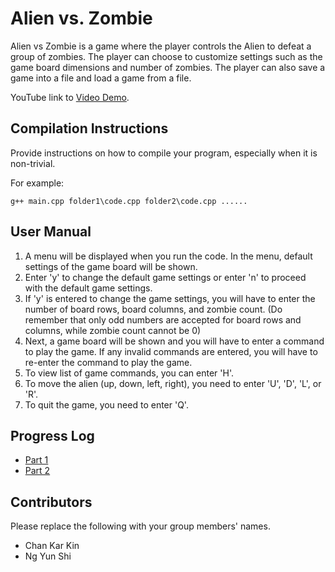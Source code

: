 # Alien vs. Zombie

Alien vs Zombie is a game where the player controls the Alien to defeat a group of zombies. The player can choose to customize settings such as the game board dimensions and number of zombies. The player can also save a game into a file and load a game from a file.

YouTube link to [Video Demo](https://youtube.com).

## Compilation Instructions

Provide instructions on how to compile your program, especially when it is non-trivial.

For example:

```
g++ main.cpp folder1\code.cpp folder2\code.cpp ......
```

## User Manual
1. A menu will be displayed when you run the code. In the menu, default settings of the game board will be shown.
2. Enter 'y' to change the default game settings or enter 'n' to proceed with the default game settings.
3. If 'y' is entered to change the game settings, you will have to enter the number of board rows, board columns, and zombie count. (Do remember that only odd numbers are accepted for board rows and columns, while zombie count cannot be 0)
4. Next, a game board will be shown and you will have to enter a command to play the game. If any invalid commands are entered, you will have to re-enter the command to play the game.
5. To view list of game commands, you can enter 'H'.
6. To move the alien (up, down, left, right), you need to enter 'U', 'D', 'L', or 'R'.
7. To quit the game, you need to enter 'Q'.



## Progress Log

- [Part 1](PART1.md)
- [Part 2](PART2.md)

## Contributors

Please replace the following with your group members' names. 

- Chan Kar Kin
- Ng Yun Shi

